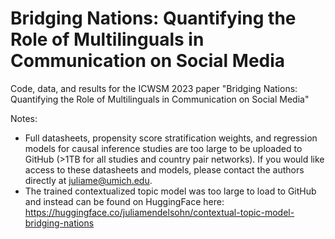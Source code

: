 # Bridging Nations: Quantifying the Role of Multilinguals in Communication on Social Media
Code, data, and results for the ICWSM 2023 paper "Bridging Nations: Quantifying the Role of Multilinguals in Communication on Social Media"

Notes:
- Full datasheets, propensity score stratification weights, and regression models for causal inference studies are too large to be uploaded to GitHub (>1TB for all studies and country pair networks). If you would like access to these datasheets and models, please contact the authors directly at juliame@umich.edu.
- The trained contextualized topic model was too large to load to GitHub and instead can be found on HuggingFace here: https://huggingface.co/juliamendelsohn/contextual-topic-model-bridging-nations  

